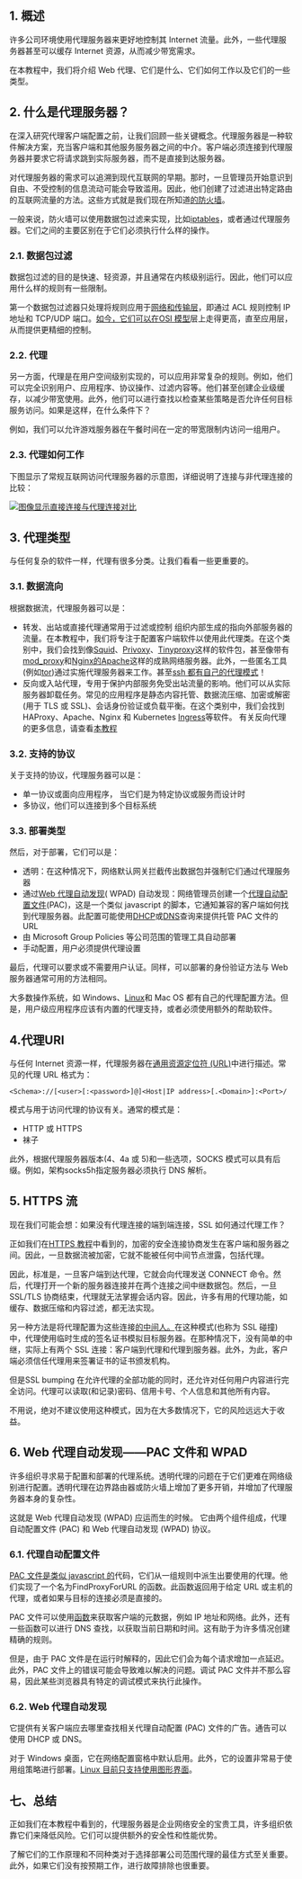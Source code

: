 ## 1. 概述

许多公司环境使用代理服务器来更好地控制其 Internet 流量。此外，一些代理服务器甚至可以缓存 Internet 资源，从而减少带宽需求。

在本教程中，我们将介绍 Web 代理、它们是什么、它们如何工作以及它们的一些类型。

## 2. 什么是代理服务器？

在深入研究代理客户端配置之前，让我们回顾一些关键概念。代理服务器是一种软件解决方案，充当客户端和其他服务服务器之间的中介。客户端必须连接到代理服务器并要求它将请求跳到实际服务器，而不是直接到达服务器。

对代理服务器的需求可以追溯到现代互联网的早期。那时，一旦管理员开始意识到自由、不受控制的信息流动可能会导致滥用。因此，他们创建了过滤进出特定路由的互联网流量的方法。这些方式就是我们现在所知道[的防火墙](https://www.baeldung.com/cs/antivirus-vs-firewall)。

一般来说，防火墙可以使用数据包过滤来实现，比如[iptables](https://www.baeldung.com/linux/iptables-intro)，或者通过代理服务器。它们之间的主要区别在于它们必须执行什么样的操作。

### 2.1. 数据包过滤

数据包过滤的目的是快速、轻资源，并且通常在内核级别运行。因此，他们可以应用什么样的规则有一些限制。

第一个数据包过滤器只处理将规则应用于[网络和传输层](https://www.baeldung.com/cs/osi-transport-vs-networking-layer)，即通过 ACL 规则控制 IP 地址和 TCP/UDP 端口。[如今，它们可以在OSI 模型](https://www.baeldung.com/cs/osi-model)层上走得更高，直至应用层，从而提供更精细的控制。

### 2.2. 代理

另一方面，代理是在用户空间级别实现的，可以应用非常复杂的规则。例如，他们可以完全识别用户、应用程序、协议操作、过滤内容等。他们甚至创建企业级缓存，以减少带宽使用。此外，他们可以进行查找以检查某些策略是否允许任何目标服务访问。如果是这样，在什么条件下？

例如，我们可以允许游戏服务器在午餐时间在一定的带宽限制内访问一组用户。 

### 2.3. 代理如何工作

下图显示了常规互联网访问代理服务器的示意图，详细说明了连接与非代理连接的比较：

[![图像显示直接连接与代理连接对比](https://www.baeldung.com/wp-content/uploads/sites/4/2023/01/img_63bdb4e6c3a34.svg)](https://www.baeldung.com/wp-content/uploads/sites/4/2023/01/img_63bdb4e6c3a34.svg)

## 3. 代理类型

与任何复杂的软件一样，代理有很多分类。让我们看看一些更重要的。

### 3.1. 数据流向

根据数据流，代理服务器可以是：

-   转发、出站或直接代理通常用于过滤或控制 组织内部生成的指向外部服务器的流量。在本教程中，我们将专注于配置客户端软件以使用此代理类。在这个类别中，我们会找到像[Squid](http://www.squid-cache.org/)、[Privoxy](https://www.privoxy.org/)、[Tinyproxy](https://tinyproxy.github.io/)这样的软件包，甚至像带有[mod_proxy](https://httpd.apache.org/docs/current/mod/mod_proxy.html)和[Nginx的](https://www.baeldung.com/linux/nginx-multiple-proxy-endpoints)[Apache](https://httpd.apache.org/)这样的成熟网络服务器。此外，一些匿名工具(例如[tor](https://www.torproject.org/))通过实施代理服务器来工作。甚至[ssh 都有自己的代理模式](https://www.baeldung.com/linux/ssh-tunneling-and-proxying)！
-   反向或入站代理，专用于保护内部服务免受出站流量的影响。他们可以从实际服务器卸载任务。常见的应用程序是静态内容托管、数据流压缩、加密或解密(用于 TLS 或 SSL)、会话身份验证或负载平衡。在这个类别中，我们会找到 HAProxy、Apache、Nginx 和 Kubernetes [Ingress](https://www.baeldung.com/ops/kubernetes-ingress-vs-load-balancer)等软件。 有关反向代理的更多信息，请查看[本教程](https://www.baeldung.com/cs/proxy-vs-reverse-proxy)

### 3.2. 支持的协议

关于支持的协议，代理服务器可以是：

-   单一协议或面向应用程序， 当它们是为特定协议或服务而设计时
-   多协议，他们可以连接到多个目标系统

### 3.3. 部署类型

然后，对于部署，它们可以是：

-   透明：在这种情况下，网络默认网关拦截传出数据包并强制它们通过代理服务器
-   通过[Web 代理自动发现](https://en.wikipedia.org/wiki/Web_Proxy_Auto-Discovery_Protocol)( WPAD) 自动发现：网络管理员创建一个[代理自动配置文件](https://findproxyforurl.com/)(PAC)，这是一个类似 javascript 的脚本，它通知兼容的客户端如何找到代理服务器。此配置可能使用[DHCP](https://www.baeldung.com/cs/dhcp-intro)或[DNS](https://www.baeldung.com/cs/dns-intro)查询来提供托管 PAC 文件的 URL
-   由 Microsoft Group Policies 等公司范围的管理工具自动部署
-   手动配置，用户必须提供代理设置

最后，代理可以要求或不需要用户认证。同样，可以部署的身份验证方法与 Web 服务器通常可用的方法相同。

大多数操作系统，如 Windows、[Linux](https://www.baeldung.com/linux/run-and-update-linux-behind-proxy-servers)和 Mac OS 都有自己的代理配置方法。但是，用户级应用程序应该有内置的代理支持，或者必须使用额外的帮助软件。

## 4.代理URI

与任何 Internet 资源一样，代理服务器在[通用资源定位符 (URL)](https://www.baeldung.com/cs/uniform-resource-identifiers)中进行描述。常见的代理 URL 格式为：

```http
<Schema>://[<user>[:<password>]@]<Host|IP address>[.<Domain>]:<Port>/
```

模式与用于访问代理的协议有关。通常的模式是：

-   HTTP 或 HTTPS
-   袜子

此外，根据代理服务器版本(4、4a 或 5)和一些选项，SOCKS 模式可以具有后缀。例如，架构socks5h指定服务器必须执行 DNS 解析。

## 5. HTTPS 流

现在我们可能会想：如果没有代理连接的端到端连接，SSL 如何通过代理工作？

正如我们在[HTTPS 教程](https://www.baeldung.com/cs/https-urls-encrypted)中看到的，加密的安全连接协商发生在客户端和服务器之间。因此，一旦数据流被加密，它就不能被任何中间节点泄露，包括代理。

因此，标准是，一旦客户端到达代理，它就会向代理发送 CONNECT 命令。然后，代理打开一个新的服务器连接并在两个连接之间中继数据包。然后，一旦 SSL/TLS 协商结束，代理就无法掌握会话内容。因此，许多有用的代理功能，如缓存、数据压缩和内容过滤，都无法实现。

另一种方法是将代理配置为这些连接[的中间人。](https://www.baeldung.com/cs/security-mitm)在这种模式(也称为 SSL 碰撞)中，代理使用临时生成的签名证书模拟目标服务器。在那种情况下，没有简单的中继，实际上有两个 SSL 连接：客户端到代理和代理到服务器。此外，为此，客户端必须信任代理用来签署证书的证书颁发机构。

但是SSL bumping 在允许代理的全部功能的同时，还允许对任何用户内容进行完全访问。代理可以读取(和记录)密码、信用卡号、个人信息和其他所有内容。

不用说，绝对不建议使用这种模式，因为在大多数情况下，它的风险远远大于收益。

## 6. Web 代理自动发现——PAC 文件和 WPAD

许多组织寻求易于配置和部署的代理系统。透明代理的问题在于它们更难在网络级别进行配置。透明代理在边界路由器或防火墙上增加了更多开销，并增加了代理服务器本身的复杂性。

这就是 Web 代理自动发现 (WPAD) 应运而生的时候。 它由两个组件组成，代理自动配置文件 (PAC) 和 Web 代理自动发现 (WPAD) 协议。

### 6.1. 代理自动配置文件

[PAC 文件是类似 javascript 的](https://findproxyforurl.com/)代码，它们从一组规则中派生出要使用的代理。他们实现了一个名为FindProxyForURL 的函数。此函数返回用于给定 URL 或主机的代理，或者如果与目标的连接必须是直接的。

PAC 文件可以使用[函数](https://findproxyforurl.com/pac-functions/)来获取客户端的元数据，例如 IP 地址和网络。此外，还有一些函数可以进行 DNS 查找，以获取当前日期和时间。这有助于为许多情况创建精确的规则。

但是，由于 PAC 文件是在运行时解释的，因此它们会为每个请求增加一点延迟。此外，PAC 文件上的错误可能会导致难以解决的问题。调试 PAC 文件并不那么容易，因此某些浏览器具有特定的调试模式来执行此操作。

### 6.2. Web 代理自动发现 

它提供有关客户端应去哪里查找相关代理自动配置 (PAC) 文件的广告。通告可以使用 DHCP 或 DNS。

对于 Windows 桌面，它在网络配置窗格中默认启用。此外，它的设置非常易于使用组策略进行部署。[Linux 目前只支持使用图形界面](https://www.baeldung.com/linux/run-and-update-linux-behind-proxy-servers)。

## 七、总结

正如我们在本教程中看到的，代理服务器是企业网络安全的宝贵工具，许多组织依靠它们来降低风险。它们可以提供额外的安全性和性能优势。

了解它们的工作原理和不同种类对于选择部署公司范围代理的最佳方式至关重要。此外，如果它们没有按预期工作，进行故障排除也很重要。 